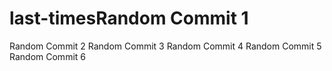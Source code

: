# last-timesRandom Commit 1
Random Commit 2
Random Commit 3
Random Commit 4
Random Commit 5
Random Commit 6
